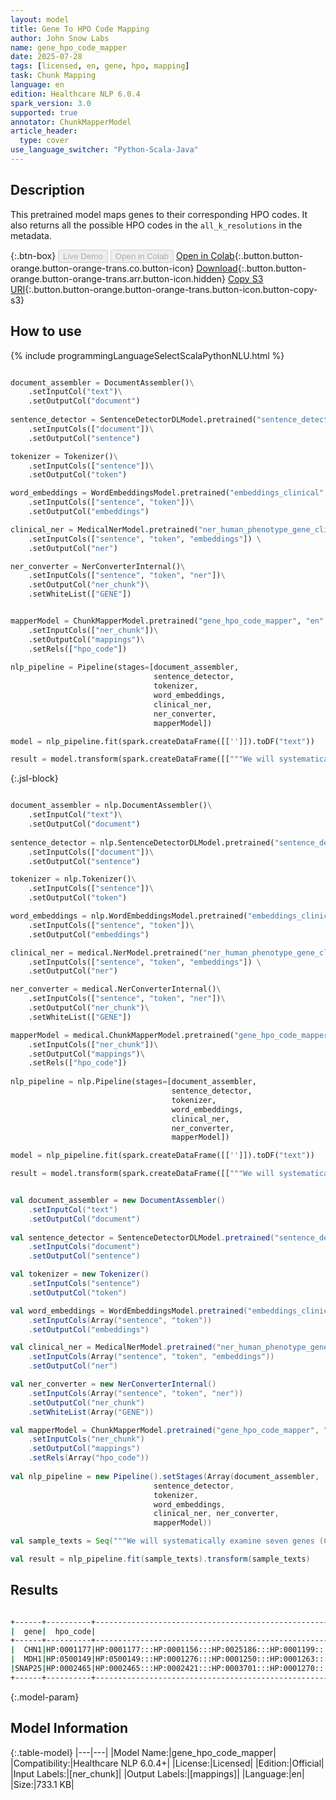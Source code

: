 ```yaml
---
layout: model
title: Gene To HPO Code Mapping
author: John Snow Labs
name: gene_hpo_code_mapper
date: 2025-07-28
tags: [licensed, en, gene, hpo, mapping]
task: Chunk Mapping
language: en
edition: Healthcare NLP 6.0.4
spark_version: 3.0
supported: true
annotator: ChunkMapperModel
article_header:
  type: cover
use_language_switcher: "Python-Scala-Java"
---
```


## Description

This pretrained model maps genes to their corresponding HPO codes. It also returns all the possible HPO codes in the `all_k_resolutions` in the metadata.

{:.btn-box}
<button class="button button-orange" disabled>Live Demo</button>
<button class="button button-orange" disabled>Open in Colab</button>
[Open in Colab](https://colab.research.google.com/github/JohnSnowLabs/spark-nlp-workshop/blob/master/healthcare-nlp/06.0.Chunk_Mapping.ipynb){:.button.button-orange.button-orange-trans.co.button-icon}
[Download](https://s3.amazonaws.com/auxdata.johnsnowlabs.com/clinical/models/gene_hpo_code_mapper_en_6.0.4_3.0_1753715435916.zip){:.button.button-orange.button-orange-trans.arr.button-icon.hidden}
[Copy S3 URI](s3://auxdata.johnsnowlabs.com/clinical/models/gene_hpo_code_mapper_en_6.0.4_3.0_1753715435916.zip){:.button.button-orange.button-orange-trans.button-icon.button-copy-s3}

## How to use



<div class="tabs-box" markdown="1">
{% include programmingLanguageSelectScalaPythonNLU.html %}
  
```python

document_assembler = DocumentAssembler()\
    .setInputCol("text")\
    .setOutputCol("document")
     
sentence_detector = SentenceDetectorDLModel.pretrained("sentence_detector_dl_healthcare","en","clinical/models")\
    .setInputCols(["document"])\
    .setOutputCol("sentence")

tokenizer = Tokenizer()\
    .setInputCols(["sentence"])\
    .setOutputCol("token")

word_embeddings = WordEmbeddingsModel.pretrained("embeddings_clinical", "en", "clinical/models")\
    .setInputCols(["sentence", "token"])\
    .setOutputCol("embeddings")

clinical_ner = MedicalNerModel.pretrained("ner_human_phenotype_gene_clinical_langtest", "en", "clinical/models") \
    .setInputCols(["sentence", "token", "embeddings"]) \
    .setOutputCol("ner")

ner_converter = NerConverterInternal()\
    .setInputCols(["sentence", "token", "ner"])\
    .setOutputCol("ner_chunk")\
    .setWhiteList(["GENE"])


mapperModel = ChunkMapperModel.pretrained("gene_hpo_code_mapper", "en", "clinical/models")\
    .setInputCols(["ner_chunk"])\
    .setOutputCol("mappings")\
    .setRels(["hpo_code"])
    
nlp_pipeline = Pipeline(stages=[document_assembler, 
                                sentence_detector, 
                                tokenizer, 
                                word_embeddings, 
                                clinical_ner, 
                                ner_converter, 
                                mapperModel])

model = nlp_pipeline.fit(spark.createDataFrame([['']]).toDF("text"))

result = model.transform(spark.createDataFrame([["""We will systematically examine seven genes (CHN1, MDH1, and SNAP25) that are altered in the three neurodegenerative diseases."""]]).toDF("text"))


```

{:.jsl-block}
```python

document_assembler = nlp.DocumentAssembler()\
    .setInputCol("text")\
    .setOutputCol("document")
     
sentence_detector = nlp.SentenceDetectorDLModel.pretrained("sentence_detector_dl_healthcare","en","clinical/models")\
    .setInputCols(["document"])\
    .setOutputCol("sentence")

tokenizer = nlp.Tokenizer()\
    .setInputCols(["sentence"])\
    .setOutputCol("token")

word_embeddings = nlp.WordEmbeddingsModel.pretrained("embeddings_clinical", "en", "clinical/models")\
    .setInputCols(["sentence", "token"])\
    .setOutputCol("embeddings")

clinical_ner = medical.NerModel.pretrained("ner_human_phenotype_gene_clinical_langtest", "en", "clinical/models") \
    .setInputCols(["sentence", "token", "embeddings"]) \
    .setOutputCol("ner")

ner_converter = medical.NerConverterInternal()\
    .setInputCols(["sentence", "token", "ner"])\
    .setOutputCol("ner_chunk")\
    .setWhiteList(["GENE"])

mapperModel = medical.ChunkMapperModel.pretrained("gene_hpo_code_mapper", "en", "clinical/models")\
    .setInputCols(["ner_chunk"])\
    .setOutputCol("mappings")\
    .setRels(["hpo_code"])
    
nlp_pipeline = nlp.Pipeline(stages=[document_assembler, 
                                    sentence_detector, 
                                    tokenizer, 
                                    word_embeddings, 
                                    clinical_ner, 
                                    ner_converter, 
                                    mapperModel])

model = nlp_pipeline.fit(spark.createDataFrame([['']]).toDF("text"))

result = model.transform(spark.createDataFrame([["""We will systematically examine seven genes (CHN1, MDH1, and SNAP25) that are altered in the three neurodegenerative diseases."""]]).toDF("text"))


```
```scala

val document_assembler = new DocumentAssembler()
    .setInputCol("text")
    .setOutputCol("document")
     
val sentence_detector = SentenceDetectorDLModel.pretrained("sentence_detector_dl_healthcare","en","clinical/models")
    .setInputCols("document")
    .setOutputCol("sentence")

val tokenizer = new Tokenizer()
    .setInputCols("sentence")
    .setOutputCol("token")

val word_embeddings = WordEmbeddingsModel.pretrained("embeddings_clinical", "en", "clinical/models")
    .setInputCols(Array("sentence", "token"))
    .setOutputCol("embeddings")

val clinical_ner = MedicalNerModel.pretrained("ner_human_phenotype_gene_clinical_langtest", "en", "clinical/models")
    .setInputCols(Array("sentence", "token", "embeddings"))
    .setOutputCol("ner")

val ner_converter = new NerConverterInternal()
    .setInputCols(Array("sentence", "token", "ner"))
    .setOutputCol("ner_chunk")
    .setWhiteList(Array("GENE"))

val mapperModel = ChunkMapperModel.pretrained("gene_hpo_code_mapper", "en", "clinical/models")
    .setInputCols("ner_chunk")
    .setOutputCol("mappings")
    .setRels(Array("hpo_code"))
    
val nlp_pipeline = new Pipeline().setStages(Array(document_assembler, 
                                sentence_detector, 
                                tokenizer, 
                                word_embeddings, 
                                clinical_ner, ner_converter, 
                                mapperModel))

val sample_texts = Seq("""We will systematically examine seven genes (CHN1, MDH1, and SNAP25) that are altered in the three neurodegenerative diseases.""").toDF("text")

val result = nlp_pipeline.fit(sample_texts).transform(sample_texts)

```
</div>

## Results

```bash

+------+----------+--------------------------------------------------------------------------------------------------------------------------------------------------------------------------------------------------------+
|  gene|  hpo_code|                                                                                                                                                                                       all_k_resolutions|
+------+----------+--------------------------------------------------------------------------------------------------------------------------------------------------------------------------------------------------------+
|  CHN1|HP:0001177|HP:0001177:::HP:0001156:::HP:0025186:::HP:0001199:::HP:0009921:::HP:0001250:::HP:0001263:::HP:0007400:::HP:0000086:::HP:0001357:::HP:0000006:::HP:0003974:::HP:0000175:::HP:0003312:::HP:0009601:::HP...|
|  MDH1|HP:0500149|HP:0500149:::HP:0001276:::HP:0001250:::HP:0001263:::HP:0100876:::HP:0002521:::HP:0001338:::HP:0000007:::HP:0008936:::HP:0012110:::HP:0200134:::HP:0007068:::HP:0000253:::HP:0000232:::HP:0001510:::HP...|
|SNAP25|HP:0002465|HP:0002465:::HP:0002421:::HP:0003701:::HP:0001270:::HP:0001288:::HP:0001283:::HP:0001284:::HP:0001250:::HP:0001252:::HP:0001251:::HP:0001249:::HP:0001265:::HP:0001260:::HP:0001263:::HP:0002515:::HP...|
+------+----------+--------------------------------------------------------------------------------------------------------------------------------------------------------------------------------------------------------+

```

{:.model-param}
## Model Information

{:.table-model}
|---|---|
|Model Name:|gene_hpo_code_mapper|
|Compatibility:|Healthcare NLP 6.0.4+|
|License:|Licensed|
|Edition:|Official|
|Input Labels:|[ner_chunk]|
|Output Labels:|[mappings]|
|Language:|en|
|Size:|733.1 KB|
